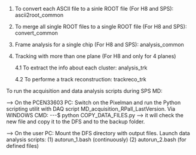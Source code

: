 
1. To convert each ASCII file to a sinle ROOT file (For H8 and SPS):          ascii2root_common

2. To merge all single ROOT files to a single ROOT file (For H8 and SPS):     convert_common

3. Frame analysis for a single chip (For H8 and SPS):                         analysis_common

4. Tracking with more than one plane (For H8 and only for 4 planes)

    4.1 To extract the info about each cluster:                             analysis_trk

    4.2 To performe a track reconstruction:                                 trackreco_trk


To run the acquisition and data analysis scripts during SPS MD:

--> On the PCEN33603 PC:
Switch on the Pixelman and run the Python scripting utilit with DAQ script MD_acquisition_RPall_LastVersion.
Via WINDOWS CMD: ---$ python COPY_DATA_FILES.py --> it will check the new file and copy it to the DFS and to the backup folder.

--> On the user PC:
Mount the DFS directory with output files.
Launch data analysis scripts: (1) autorun_1.bash (continuously) (2) autorun_2.bash (for defined files)
